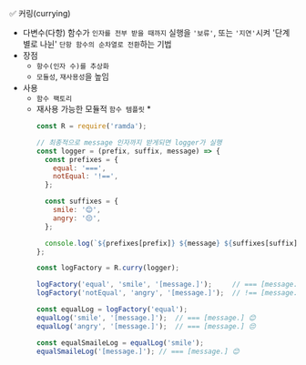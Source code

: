 ✅ 커링(currying)

* 다변수(다항) 함수가 `인자를 전부 받을 때까지` 실행을 `'보류'`, 또는 `'지연'`시켜 '단계별로 나뉜' `단항 함수의 순차열로 전환`하는 기법
* 장점
  * `항수(인자 수)를 추상화`
  * `모듈성`, `재사용성`을 높임
* 사용
  * `함수 팩토리`
  * 재사용 가능한 모듈적 `함수 템플릿`
    * 
    ```js
    const R = require('ramda');

    // 최종적으로 message 인자까지 받게되면 logger가 실행
    const logger = (prefix, suffix, message) => {
      const prefixes = {
        equal: '===',
        notEqual: '!==',
      };

      const suffixes = {
        smile: '😊',
        angry: '😔',
      };

      console.log(`${prefixes[prefix]} ${message} ${suffixes[suffix]}`);
    };

    const logFactory = R.curry(logger);

    logFactory('equal', 'smile', '[message.]');     // === [message.] 😊
    logFactory('notEqual', 'angry', '[message.]');  // !== [message.] 😔

    const equalLog = logFactory('equal');
    equalLog('smile', '[message.]');  // === [message.] 😊
    equalLog('angry', '[message.]');  // === [message.] 😔

    const equalSmaileLog = equalLog('smile');
    equalSmaileLog('[message.]'); // === [message.] 😊
    ```